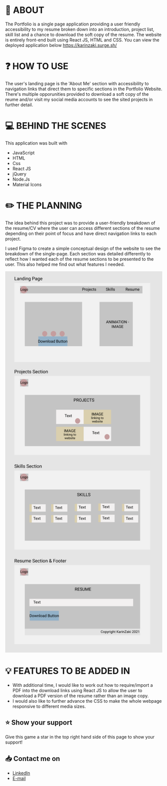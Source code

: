 
# :wave: ABOUT
The Portfolio is a single page application providing a user friendly accessibility to my resume broken down into an introduction, project list, skill list and a chance to download the soft copy of the resume. The website is entirely front-end built using React JS, HTML and CSS.
You can view the deployed application below
https://karinzaki.surge.sh/

# :question: HOW TO USE
The user's landing page is the 'About Me' section with accessibility to navigation links that direct them to specific sections in the Portfolio Website. There's multiple opporunities provided to download a soft copy of the reume and/or visit my social media accounts to see the sited projects in further detail. 

# :computer: BEHIND THE SCENES
This application was built with
- JavaScript
- HTML
- Css
- React JS
- jQuery 
- Node.Js
- Material Icons

# :pencil2: THE PLANNING
The idea behind this project was to provide a user-friendly breakdown of the resume/CV where the user can access different sections of the resume depending on their point of focus and have direct navigation links to each project.

I used Figma to create a simple conceptual design of the website to see the breakdown of the single-page. Each section was detailed differently to reflect how I wanted each of the resume sections to be presented to the user. This also helped me find out what features I needed.

<img width="650" position="center" alt="figma-b w" src="https://github.com/karinzaki/Portfolio/blob/main/src/images/figma.png">

# :bulb: FEATURES TO BE ADDED IN
- With additional time, I would like to work out how to require/import a PDF into the download links using React JS to allow the user to download a PDF version of the resume rather than an image copy.
- I would also like to further advance the CSS to make the whole webpage responsive to different media sizes.

## :star: Show your support
Give this game a star in the top right hand side of this page to show your support!

## :inbox_tray: Contact me on
- [LinkedIn](https://www.linkedin.com/in/karin-zaki)
- [E-mail](mailto:karin.zaki@hotmail.com)

